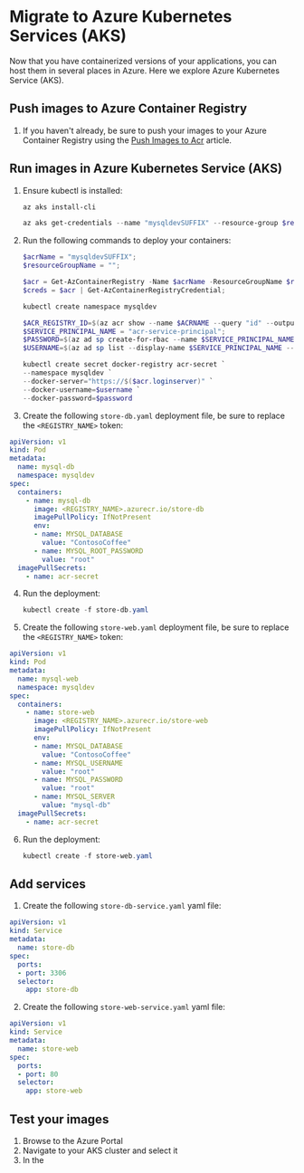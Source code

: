 # Migrate to Azure Kubernetes Services (AKS)

Now that you have containerized versions of your applications, you can host them in several places in Azure. Here we explore Azure Kubernetes Service (AKS).

## Push images to Azure Container Registry

1. If you haven't already, be sure to push your images to your Azure Container Registry using the [Push Images to Acr](./../Misc/01_PushImagesToAcr.md) article.

## Run images in Azure Kubernetes Service (AKS)

1. Ensure kubectl is installed:

    ```powershell
    az aks install-cli

    az aks get-credentials --name "mysqldevSUFFIX" --resource-group $resourceGroupName
    ```

2. Run the following commands to deploy your containers:

    ```powershell
    $acrName = "mysqldevSUFFIX";
    $resourceGroupName = "";

    $acr = Get-AzContainerRegistry -Name $acrName -ResourceGroupName $resourceGroupName;
    $creds = $acr | Get-AzContainerRegistryCredential;
    
    kubectl create namespace mysqldev

    $ACR_REGISTRY_ID=$(az acr show --name $ACRNAME --query "id" --output tsv);
    $SERVICE_PRINCIPAL_NAME = "acr-service-principal";
    $PASSWORD=$(az ad sp create-for-rbac --name $SERVICE_PRINCIPAL_NAME --scopes $ACR_REGISTRY_ID --role acrpull --query "password" --output tsv)
    $USERNAME=$(az ad sp list --display-name $SERVICE_PRINCIPAL_NAME --query "[].appId" --output tsv)

    kubectl create secret docker-registry acr-secret `
    --namespace mysqldev `
    --docker-server="https://$($acr.loginserver)" `
    --docker-username=$username `
    --docker-password=$password
    ```

3. Create the following `store-db.yaml` deployment file, be sure to replace the `<REGISTRY_NAME>` token:

```yaml
apiVersion: v1
kind: Pod
metadata:
  name: mysql-db
  namespace: mysqldev
spec:
  containers:
    - name: mysql-db
      image: <REGISTRY_NAME>.azurecr.io/store-db
      imagePullPolicy: IfNotPresent
      env:
      - name: MYSQL_DATABASE
        value: "ContosoCoffee"
      - name: MYSQL_ROOT_PASSWORD
        value: "root"
  imagePullSecrets:
    - name: acr-secret
```

4. Run the deployment:

    ```powershell
    kubectl create -f store-db.yaml
    ```

5. Create the following `store-web.yaml` deployment file, be sure to replace the `<REGISTRY_NAME>` token:

```yaml
apiVersion: v1
kind: Pod
metadata:
  name: mysql-web
  namespace: mysqldev
spec:
  containers:
    - name: store-web
      image: <REGISTRY_NAME>.azurecr.io/store-web
      imagePullPolicy: IfNotPresent
      env:
      - name: MYSQL_DATABASE
        value: "ContosoCoffee"
      - name: MYSQL_USERNAME
        value: "root"
      - name: MYSQL_PASSWORD
        value: "root"
      - name: MYSQL_SERVER
        value: "mysql-db"
  imagePullSecrets:
    - name: acr-secret
```

6. Run the deployment:

    ```powershell
    kubectl create -f store-web.yaml
    ```

## Add services

1. Create the following `store-db-service.yaml` yaml file:

```yaml
apiVersion: v1
kind: Service
metadata:
  name: store-db
spec:
  ports:
  - port: 3306
  selector:
    app: store-db
```

2. Create the following `store-web-service.yaml` yaml file:

```yaml
apiVersion: v1
kind: Service
metadata:
  name: store-web
spec:
  ports:
  - port: 80
  selector:
    app: store-web
```

## Test your images

1. Browse to the Azure Portal
2. Navigate to your AKS cluster and select it
3. In the 